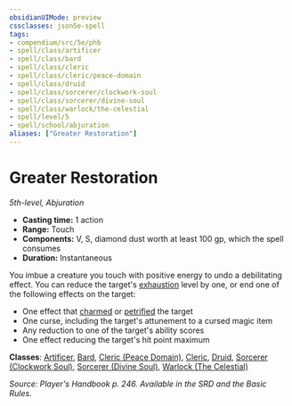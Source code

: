 ```yaml
---
obsidianUIMode: preview
cssclasses: json5e-spell
tags:
- compendium/src/5e/phb
- spell/class/artificer
- spell/class/bard
- spell/class/cleric
- spell/class/cleric/peace-domain
- spell/class/druid
- spell/class/sorcerer/clockwork-soul
- spell/class/sorcerer/divine-soul
- spell/class/warlock/the-celestial
- spell/level/5
- spell/school/abjuration
aliases: ["Greater Restoration"]
---
```

# Greater Restoration
*5th-level, Abjuration*  

- **Casting time:** 1 action
- **Range:** Touch
- **Components:** V, S, diamond dust worth at least 100 gp, which the spell consumes
- **Duration:** Instantaneous

You imbue a creature you touch with positive energy to undo a debilitating effect. You can reduce the target's [exhaustion](_conditions.md#exhaustion) level by one, or end one of the following effects on the target:

- One effect that [charmed](_conditions.md#charmed) or [petrified](_conditions.md#petrified) the target  
- One curse, including the target's attunement to a cursed magic item  
- Any reduction to one of the target's ability scores  
- One effect reducing the target's hit point maximum  

**Classes**: [Artificer](artificer-tce.md), [Bard](bard.md), [Cleric (Peace Domain)](cleric-peace-domain-tce.md), [Cleric](cleric.md), [Druid](druid.md), [Sorcerer (Clockwork Soul)](sorcerer-clockwork-soul-tce.md), [Sorcerer (Divine Soul)](sorcerer-divine-soul-xge.md), [Warlock (The Celestial)](warlock-the-celestial-xge.md)

*Source: Player's Handbook p. 246. Available in the SRD and the Basic Rules.*